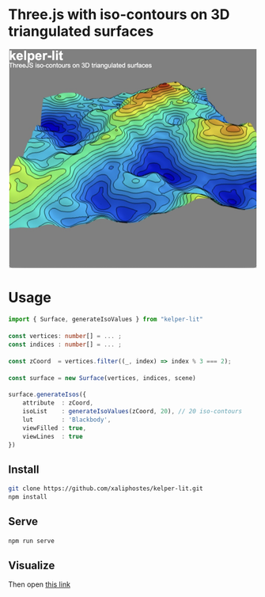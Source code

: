# Three.js with iso-contours on 3D triangulated surfaces

<p align="center">
    <img src="media/screen.jpg" alt="drawing" width="500"/>
</p>

# Usage
```ts
import { Surface, generateIsoValues } from "kelper-lit"

const vertices: number[] = ... ;
const indices : number[] = ... ;

const zCoord  = vertices.filter((_, index) => index % 3 === 2);

const surface = new Surface(vertices, indices, scene)

surface.generateIsos({
    attribute  : zCoord,
    isoList    : generateIsoValues(zCoord, 20), // 20 iso-contours
    lut        : 'Blackbody',
    viewFilled : true,
    viewLines  : true
})
```

## Install
```bash
git clone https://github.com/xaliphostes/kelper-lit.git
npm install
```

## Serve
```bash
npm run serve
```

## Visualize
Then open [this link](http://localhost:8000/web)